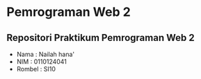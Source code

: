 # Pemrograman Web 2

## Repositori Praktikum Pemrograman Web 2

- Nama : Nailah hana'
- NIM : 0110124041
- Rombel : SI10